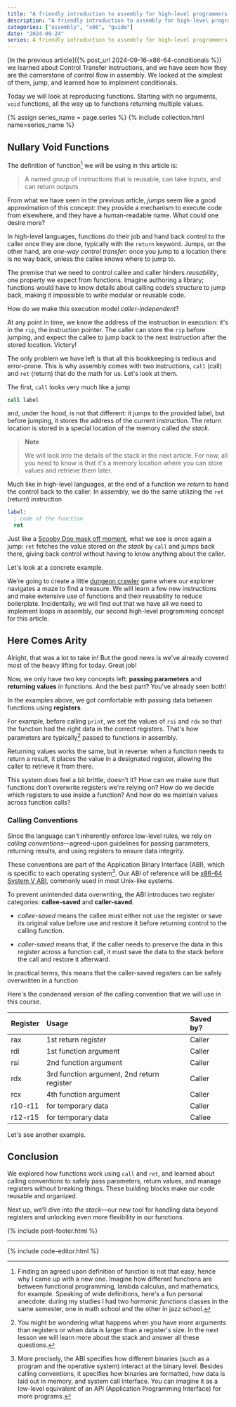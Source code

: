 ```yaml
---
title: "A friendly introduction to assembly for high-level programmers — Functions & Loops"
description: "A friendly introduction to assembly for high-level programmers — Functions & Loops"
categories: ["assembly", "x86", "guide"]
date: "2024-09-24"
series: A friendly introduction to assembly for high-level programmers
---
```


[In the previous article]({% post_url 2024-09-16-x86-64-conditionals %}) we learned about Control Transfer Instructions, and we have seen how they are the cornerstone of control flow in assembly. We looked at the simplest of them, jump, and learned how to implement conditionals.

Today we will look at reproducing functions. Starting with no arguments, `void` functions, all the way up to functions returning multiple values.

{% assign series_name = page.series %} {% include collection.html name=series_name %}

## Nullary Void Functions

The definition of function[^1] we will be using in this article is:

> A named group of instructions that is reusable, can take inputs, and can return outputs

From what we have seen in the previous article, _jumps_ seem like a good approximation of this concept: they provide a mechanism to execute code from elsewhere, and they have a human-readable name. What could one desire more?

In high-level languages, functions do their job and hand back control to the caller once they are done, typically with the `return` keyword. Jumps, on the other hand, are _one-way control transfer_: once you jump to a location there is no way back, unless the callee knows where to jump to.

The premise that we need to control callee and caller hinders _reusability_, one property we expect from functions. Imagine authoring a library; functions would have to know details about calling code’s structure to jump back, making it impossible to write modular or reusable code.

How do we make this execution model _caller-independent_? 

At any point in time, we know the address of the instruction in execution: it's in the `rip`, the instruction pointer. The caller can store the `rip` before jumping, and expect the callee to jump back to the next instruction after the stored location. Victory!

The only problem we have left is that all this bookkeeping is tedious and error-prone. This is why assembly comes with two instructions, `call` (call) and `ret` (return) that do the math for us. Let's look at them.

The first, `call` looks very much like a jump
```nasm
call label
```
and, under the hood, is not that different: it jumps to the provided label, but before jumping, it stores the address of the current instruction. The return location is stored in a special location of the memory called _the stack_. 

> **Note**
>
> We will look into the details of the stack in the next article. For now, all you need to know is that it's a memory location where you can store values and retrieve them later.

Much like in high-level languages, at the end of a function we _return_ to hand the control back to the caller. In assembly, we do the same utilizing the `ret` (return) instruction
```nasm
label:
  ; code of the function
  ret
```
Just like a [Scooby Doo mask off moment](https://www.youtube.com/watch?v=L0ozIHomn8Q&t=174s), what we see is once again a jump: `ret` fetches the value stored on _the stack_ by `call` and jumps back there, giving back control without having to know anything about the caller. 

Let's look at a concrete example. 

We’re going to create a little [dungeon crawler](https://en.wikipedia.org/wiki/Dungeon_crawl) game where our explorer navigates a maze to find a treasure. We will learn a few new instructions and make extensive use of functions and their reusability to reduce boilerplate. Incidentally, we will find out that we have all we need to implement loops in assembly, our second high-level programming concept for this article.

<code-editor exercise="03-nullary-functions.asm"></code-editor>

## Here Comes Arity

Alright, that was a lot to take in! But the good news is we’ve already covered most of the heavy lifting for today. Great job!

Now, we only have two key concepts left: **passing parameters** and **returning values** in functions. And the best part? You've already seen both!

In the examples above, we got comfortable with passing data between functions using **registers**. 

For example, before calling `print`, we set the values of `rsi` and `rdx` so that the function had the right data in the correct registers. That's how parameters are typically[^2] passed to functions in assembly.

Returning values works the same, but in reverse: when a function needs to return a result, it places the value in a designated register, allowing the caller to retrieve it from there.

This system does feel a bit brittle, doesn’t it? How can we make sure that functions don’t overwrite registers we're relying on? How do we decide which registers to use inside a function? And how do we maintain values across function calls?

### Calling Conventions

Since the language  can't inherently enforce low-level rules, we rely on _calling conventions_—agreed-upon guidelines for passing parameters, returning results, and using registers to ensure data integrity.

These conventions are part of the Application Binary Interface (ABI), which is specific to each operating system[^3]. Our ABI of reference will be [x86-64 System V ABI](https://gitlab.com/x86-psABIs/x86-64-ABI/-/jobs/artifacts/master/raw/x86-64-ABI/abi.pdf?job=build), commonly used in most Unix-like systems.

To prevent unintended data overwriting, the ABI introduces two register categories: **callee-saved** and **caller-saved**.

* _callee-saved_ means the callee must either not use the register or save its original value before use and restore it before returning control to the calling function.

* _caller-saved_ means that, if the caller needs to preserve the data in this register across a function call, it must save the data to the stack before the call and restore it afterward.

In practical terms, this means that the caller-saved registers can be safely overwritten in a function

Here's the condensed version of the calling convention that we will use in this course. 

| Register | Usage                                      | Saved by? |
|:---      |:---                                        |:---       |
| rax      | 1st return register                        | Caller    |
| rdi      | 1st function argument                      | Caller    |
| rsi      | 2nd function argument                      | Caller    |
| rdx      | 3rd function argument, 2nd return register | Caller    |
| rcx      | 4th function argument                      | Caller    |
| r10-r11  | for temporary data                         | Caller    |
| r12-r15  | for temporary data                         | Callee    |

Let's see another example.

<code-editor exercise="03-functions.asm"></code-editor>

## Conclusion

We explored how functions work using `call` and `ret`, and learned about calling conventions to safely pass parameters, return values, and manage registers without breaking things. These building blocks make our code reusable and organized.

Next up, we’ll dive into _the stack_—our new tool for handling data beyond registers and unlocking even more flexibility in our functions.

{% include post-footer.html %}

---

[^1]: Finding an agreed upon definition of function is not that easy, hence why I came up with a new one. Imagine how different functions are between functional programming, lambda calculus, and mathematics, for example. Speaking of wide definitions, here's a fun personal anecdote: during my studies I had two _harmonic functions_ classes in the same semester, one in math school and the other in jazz school.

[^2]: You might be wondering what happens when you have more arguments than registers or when data is larger than a register's size. In the next lesson we will learn more about the stack and answer all these questions. 

[^3]: More precisely, the ABI specifies how different binaries (such as a program and the operative system) interact at the binary level. Besides calling conventions, it specifies how binaries are formatted, how data is laid out in memory, and system call interface. You can imagine it as a low-level equivalent of an API (Application Programming Interface) for more programs.  

{% include code-editor.html %}
